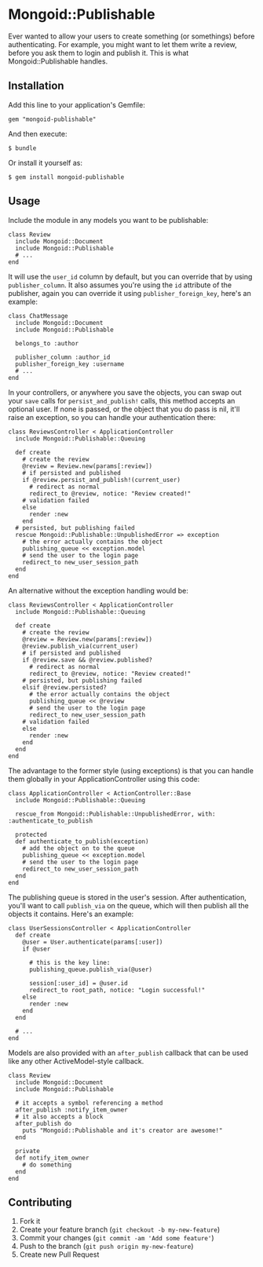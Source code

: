 # Mongoid::Publishable

Ever wanted to allow your users to create something (or somethings) before authenticating. For example, you might want to let them write a review, before you ask them to login and publish it. This is what Mongoid::Publishable handles.

## Installation

Add this line to your application's Gemfile:

    gem "mongoid-publishable"

And then execute:

    $ bundle

Or install it yourself as:

    $ gem install mongoid-publishable

## Usage

Include the module in any models you want to be publishable:

    class Review
      include Mongoid::Document
      include Mongoid::Publishable
      # ...
    end

It will use the `user_id` column by default, but you can override that by using `publisher_column`. It also assumes you're using the `id` attribute of the publisher, again you can override it using `publisher_foreign_key`, here's an example:

    class ChatMessage
      include Mongoid::Document
      include Mongoid::Publishable
      
      belongs_to :author
     
      publisher_column :author_id
      publisher_foreign_key :username
      # ...
    end

In your controllers, or anywhere you save the objects, you can swap out your `save` calls for `persist_and_publish!` calls, this method accepts an optional user. If none is passed, or the object that you do pass is nil, it'll raise an exception, so you can handle your authentication there:

    class ReviewsController < ApplicationController
      include Mongoid::Publishable::Queuing

      def create
        # create the review
        @review = Review.new(params[:review])
        # if persisted and published
        if @review.persist_and_publish!(current_user)
          # redirect as normal
          redirect_to @review, notice: "Review created!"
        # validation failed
        else
          render :new
        end
      # persisted, but publishing failed
      rescue Mongoid::Publishable::UnpublishedError => exception
        # the error actually contains the object
        publishing_queue << exception.model
        # send the user to the login page
        redirect_to new_user_session_path
      end
    end

An alternative without the exception handling would be:

    class ReviewsController < ApplicationController
      include Mongoid::Publishable::Queuing
    
      def create
        # create the review
        @review = Review.new(params[:review])
        @review.publish_via(current_user)
        # if persisted and published
        if @review.save && @review.published?
          # redirect as normal
          redirect_to @review, notice: "Review created!"
        # persisted, but publishing failed
        elsif @review.persisted?
          # the error actually contains the object
          publishing_queue << @review
          # send the user to the login page
          redirect_to new_user_session_path
        # validation failed
        else
          render :new
        end
      end
    end
   
The advantage to the former style (using exceptions) is that you can handle them globally in your ApplicationController using this code:

    class ApplicationController < ActionController::Base
      include Mongoid::Publishable::Queuing
      
      rescue_from Mongoid::Publishable::UnpublishedError, with: :authenticate_to_publish
      
      protected
      def authenticate_to_publish(exception)
        # add the object on to the queue
        publishing_queue << exception.model
        # send the user to the login page
        redirect_to new_user_session_path
      end
    end

The publishing queue is stored in the user's session. After authentication, you'll want to call `publish_via` on the queue, which will then publish all the objects it contains. Here's an example:

    class UserSessionsController < ApplicationController
      def create
        @user = User.authenticate(params[:user])
        if @user
          
          # this is the key line:
          publishing_queue.publish_via(@user)
          
          session[:user_id] = @user.id
          redirect_to root_path, notice: "Login successful!"
        else
          render :new
        end
      end
      
      # ...
    end

Models are also provided with an `after_publish` callback that can be used like any other ActiveModel-style callback.

    class Review
      include Mongoid::Document
      include Mongoid::Publishable
      
      # it accepts a symbol referencing a method
      after_publish :notify_item_owner
      # it also accepts a block
      after_publish do
        puts "Mongoid::Publishable and it's creator are awesome!"
      end
      
      private
      def notify_item_owner
        # do something
      end
    end

## Contributing

1. Fork it
2. Create your feature branch (`git checkout -b my-new-feature`)
3. Commit your changes (`git commit -am 'Add some feature'`)
4. Push to the branch (`git push origin my-new-feature`)
5. Create new Pull Request
